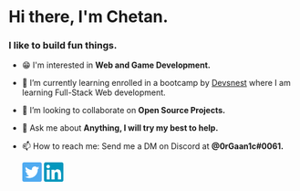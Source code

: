 <h1 align="left">Hi there, I'm Chetan.</h1>
<h3 align="left">I like to build fun things.</h3>

<!-- <h3 align="left">About Me 🚀 </h3>
I like to learn new things by building fun projects, 
I am passionate about anything that involves coding, be it Web Dev, Game Dev, or anything else. -->
- 😁 I'm interested in **Web and Game Development.**

- 🌱 I’m currently learning enrolled in a bootcamp by [Devsnest](https://devsnest.in/) where I am learning Full-Stack Web development.

- 👯 I’m looking to collaborate on **Open Source Projects.**

- 💬 Ask me about **Anything, I will try my best to help.**

- 📫 How to reach me: Send me a DM on Discord at **@0rGaan1c#0061.**




     <a target="_blank" href="https://twitter.com/0rGaan1c"><img src="https://github.com/0rGaan1c/0rGaan1c/blob/main/twitter.png" width="34px"></a>
     <a target="_blank" href="https://www.linkedin.com/in/chetan-sengar-94a390221/"><img src="https://github.com/0rGaan1c/0rGaan1c/blob/main/linkedin.png" width="34px"></a>

<!-- - 🤔 I’m looking for help with ... -->


<!-- - 😄 Pronouns: ... -->
<!-- - ⚡ Fun fact: ... -->

